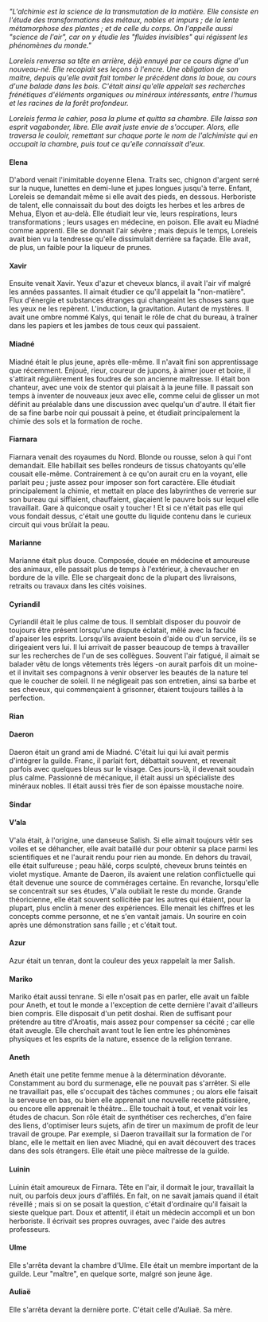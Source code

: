 _"L'alchimie est la science de la transmutation de la matière. Elle consiste en l'étude des transformations des métaux, nobles et impurs ; de la lente métamorphose des plantes ; et de celle du corps. On l'appelle aussi "science de l'air", car on y étudie les "fluides invisibles" qui régissent les phénomènes du monde."_

_Loreleis renversa sa tête en arrière, déjà ennuyé par ce cours digne d'un nouveau-né. Elle recopiait ses leçons à l'encre. Une obligation de son maitre, depuis qu'elle avait fait tomber le précédent dans la boue, au cours d'une balade dans les bois. C'était ainsi qu'elle appelait ses recherches frénétiques d'éléments organiques ou minéraux intéressants, entre l'humus et les racines de la forêt profondeur._

_Loreleis ferma le cahier, posa la plume et quitta sa chambre. Elle laissa son esprit vagabonder, libre. Elle avait juste envie de s'occuper. Alors, elle traversa le couloir, remettant sur chaque porte le nom de l'alchimiste qui en occupait la chambre, puis tout ce qu'elle connaissait d'eux._

#### Elena

D'abord venait l'inimitable doyenne Elena. Traits sec, chignon d'argent serré sur la nuque, lunettes en demi-lune et jupes longues jusqu'à terre. Enfant, Loreleis se demandait même si elle avait des pieds, en dessous. Herboriste de talent, elle connaissait du bout des doigts les herbes et les arbres de Mehua, Elyon et au-delà. Elle étudiait leur vie, leurs respirations, leurs transformations ; leurs usages en médecine, en poison. Elle avait eu Miadné comme apprenti. Elle se donnait l'air sévère ; mais depuis le temps, Loreleis avait bien vu la tendresse qu'elle dissimulait derrière sa façade. Elle avait, de plus, un faible pour la liqueur de prunes. 

#### Xavir

Ensuite venait Xavir. Yeux d'azur et cheveux blancs, il avait l'air vif malgré les années passantes. Il aimait étudier ce qu'il appelait la "non-matière". Flux d'énergie et substances étranges qui changeaint les choses sans que les yeux ne les repèrent. L'induction, la gravitation. Autant de mystères. Il avait une ombre nommé Kalys, qui tenait le rôle de chat du bureau, à traîner dans les papiers et les jambes de tous ceux qui passaient. 

#### Miadné

Miadné était le plus jeune, après elle-même. Il n'avait fini son apprentissage que récemment. Enjoué, rieur, coureur de jupons, à aimer jouer et boire, il s'attirait régulièrement les foudres de son ancienne maîtresse. Il était bon chanteur, avec une voix de stentor qui plaisait à la jeune fille. Il passait son temps à inventer de nouveaux jeux avec elle, comme celui de glisser un mot définit au préalable dans une discussion avec quelqu'un d'autre. Il était fier de sa fine barbe noir qui poussait à peine, et étudiait principalement la chimie des sols et la formation de roche.

#### Fiarnara

Fiarnara venait des royaumes du Nord. Blonde ou rousse, selon à qui l'ont demandait. Elle habillait ses belles rondeurs de tissus chatoyants qu'elle cousait elle-même. Contrairement à ce qu'on aurait cru en la voyant, elle parlait peu ; juste assez pour imposer son fort caractère. Elle étudiait principalement la chimie, et mettait en place des labyrinthes de verrerie sur son bureau qui sifflaient, chauffaient, glaçaient le pauvre bois sur lequel elle travaillait. Gare à quiconque osait y toucher ! Et si ce n'était pas elle qui vous fondait dessus, c'était une goutte du liquide contenu dans le curieux circuit qui vous brûlait la peau.

#### Marianne

Marianne était plus douce. Composée, douée en médecine et amoureuse des animaux, elle passait plus de temps à l'extérieur, à chevaucher en bordure de la ville. Elle se chargeait donc de la plupart des livraisons, retraits ou travaux dans les cités voisines.

#### Cyriandil

Cyriandil était le plus calme de tous. Il semblait disposer du pouvoir de toujours être présent lorsqu'une dispute éclatait, mêlé avec la faculté d'apaiser les esprits. Lorsqu'ils avaient besoin d'aide ou d'un service, ils se dirigeaient vers lui. Il lui arrivait de passer beaucoup de temps à travailler sur les recherches de l'un de ses collègues. Souvent l'air fatigué, il aimait se balader vêtu de longs vêtements très légers -on aurait parfois dit un moine- et il invitait ses compagnons à venir observer les beautés de la nature tel que le coucher de soleil. Il ne négligeait pas son entretien, ainsi sa barbe et ses cheveux, qui commençaient à grisonner, étaient toujours taillés à la perfection.

#### Rian

#### Daeron

Daeron était un grand ami de Miadné. C'était lui qui lui avait permis d'intégrer la guilde. Franc, il parlait fort, débattait souvent, et revenait parfois avec quelques bleus sur le visage. Ces jours-là, il devenait soudain plus calme. Passionné de mécanique, il était aussi un spécialiste des minéraux nobles. Il était aussi très fier de son épaisse moustache noire.

#### Sindar

#### V’ala

V'ala était, à l'origine, une danseuse Salish. Si elle aimait toujours vêtir ses voiles et se déhancher, elle avait bataillé dur pour obtenir sa place parmi les scientifiques et ne l'aurait rendu pour rien au monde. En dehors du travail, elle était sulfureuse ; peau hâlé, corps sculpté, cheveux bruns teintés en violet mystique. Amante de Daeron, ils avaient une relation conflictuelle qui était devenue une source de commérages certaine. En revanche, lorsqu'elle se concentrait sur ses études, V'ala oubliait le reste du monde. Grande théoricienne, elle était souvent sollicitée par les autres qui étaient, pour la plupart, plus enclin à mener des expériences. Elle menait les chiffres et les concepts comme personne, et ne s'en vantait jamais. Un sourire en coin après une démonstration sans faille ; et c'était tout.

#### Azur

Azur était un tenran, dont la couleur des yeux rappelait la mer Salish. 

#### Mariko

Mariko était aussi tenrane. Si elle n'osait pas en parler, elle avait un faible pour Aneth, et tout le monde a l'exception de cette dernière l'avait d'ailleurs bien compris. Elle disposait d'un petit doshai. Rien de suffisant pour prétendre au titre d'Aroatis, mais assez pour compenser sa cécité ; car elle était aveugle. Elle cherchait avant tout le lien entre les phénomènes physiques et les esprits de la nature, essence de la religion tenrane.

#### Aneth

Aneth était une petite femme menue à la détermination dévorante. Constamment au bord du surmenage, elle ne pouvait pas s'arrêter. Si elle ne travaillait pas, elle s'occupait des tâches communes ; ou alors elle faisait la serveuse en bas, ou bien elle apprenait une nouvelle recette pâtissière, ou encore elle apprenait le théâtre... Elle touchait à tout, et venait voir les études de chacun. Son rôle était de synthétiser ces recherches, d'en faire des liens, d'optimiser leurs sujets, afin de tirer un maximum de profit de leur travail de groupe. Par exemple, si Daeron travaillait sur la formation de l'or blanc, elle le mettait en lien avec Miadné, qui en avait découvert des traces dans des sols étrangers. Elle était une pièce maîtresse de la guilde.

#### Luinin

Luinin était amoureux de Firnara. Tête en l'air, il dormait le jour, travaillait la nuit, ou parfois deux jours d'affilés. En fait, on ne savait jamais quand il était réveillé ; mais si on se posait la question, c'était d'ordinaire qu'il faisait la sieste quelque part. Doux et attentif, il était un médecin accompli et un bon herboriste. Il écrivait ses propres ouvrages, avec l'aide des autres professeurs.

#### Ulme

Elle s'arrêta devant la chambre d'Ulme. Elle était un membre important de la guilde. Leur "maître", en quelque sorte, malgré son jeune âge.

#### Auliaë

Elle s'arrêta devant la dernière porte. C'était celle d'Auliaë. Sa mère.